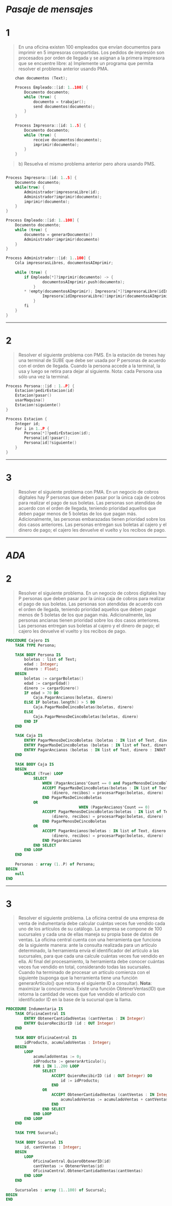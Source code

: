 # *Pasaje de mensajes*
# 1
>En una oficina existen 100 empleados que envían documentos para imprimir en 5 impresoras compartidas. Los pedidos de impresión son procesados por orden de llegada y se asignan a la primera impresora que se encuentre libre: 
>a) Implemente un programa que permita resolver el problema anterior usando PMA. 
```c
	chan documentos (Text);

	Process Empleado::[id: 1..100] {
		Documento documento;
		while (true) {
			documento = trabajar();
			send documentos(documento);
		}
	}
	
	Process Impresora::[id: 1..5] {
		Documento documento;
		while (true) {
			receive documentos(documento);
			imprimir(documento);
		}
	}
```

>b) Resuelva el mismo problema anterior pero ahora usando PMS.

```c

Process Impresora::[id: 1..5] {
	Documento documento;
	while(true) {
		Administrador!impresoraLibre(id);
		Administrador?imprimir(documento);
		imprimir(documento);
	}
}

Process Empleado::[id: 1..100] {
	Documento documento;
	while (true) {
		documento = generarDocumento()
		Administrador!imprimir(documento)
	}
}

Process Administrador::[id: 1..100] {
	Cola impresorasLibres, documentosAImprimir;
	
	while (true) {
		if Empleado[*]?imprimir(documento) -> {
				documentosAImprimir.push(documento);
			}
		* !empty(documentosAImprimir); Impresora[*]?impresoraLibre(idImpresoraLibre) -> {
				Impresora[idImpresoraLibre]!imprimir(documentosAImprimir.pop())
			}	
		fi
	}
}
```

---
# 2
> Resolver el siguiente problema con PMS. En la estación de trenes hay una terminal de SUBE que debe ser usada por P personas de acuerdo con el orden de llegada. Cuando la persona accede a la terminal, la usa y luego se retira para dejar al siguiente. Nota: cada Persona usa sólo una vez la terminal.
```c
Process Persona::[id : 1..P] {
	Estacion!pedirEstacion(id)
	Estacion?pasar()
	usarMaquina()
	Estacion!siguiente()
}

Process Estacion {
	Integer id;
	For i in 1..P {
		Persona[*]?pedirEstacion(id);
		Persona[id]!pasar();
		Persona[id]?siguiente()
	}
}
```

---
# 3
> Resolver el siguiente problema con PMA. En un negocio de cobros digitales hay P personas que deben pasar por la única caja de cobros para realizar el pago de sus boletas. Las personas son atendidas de acuerdo con el orden de llegada, teniendo prioridad aquellos que deben pagar menos de 5 boletas de los que pagan más. Adicionalmente, las personas embarazadas tienen prioridad sobre los dos casos anteriores. Las personas entregan sus boletas al cajero y el dinero de pago; el cajero les devuelve el vuelto y los recibos de pago.


---
# *ADA*

# 2
> Resolver el siguiente problema. En un negocio de cobros digitales hay P personas que deben pasar por la única caja de cobros para realizar el pago de sus boletas. Las personas son atendidas de acuerdo con el orden de llegada, teniendo prioridad aquellos que deben pagar menos de 5 boletas de los que pagan más. Adicionalmente, las personas ancianas tienen prioridad sobre los dos casos anteriores. Las personas entregan sus boletas al cajero y el dinero de pago; el cajero les devuelve el vuelto y los recibos de pago.

```ada
PROCEDURE Cajero IS
	TASK TYPE Persona;
	
	TASK BODY Persona IS
		boletas : list of Text;
		edad : Integer;
		dinero : Float;
	BEGIN
		boletas := cargarBoletas()
		edad := cargarEdad()
		dinero := cargarDinero()
		IF edad > 70 DO
			Caja.PagarAncianos(boletas, dinero)
		ELSE IF boletas.length() > 5 DO
			Caja.PagarMasDeCincoBoletas(boletas, dinero)
		ELSE
			Caja.PagarMenosDeCincoBoletas(boletas, dinero)	 
		END IF
	END
	
	TASK Caja IS
		ENTRY PagarMenosDeCincoBoletas (boletas : IN list of Text, dinero : INOUT Float, recibos: OUT list of Text)
		ENTRY PagarMasDeCincoBoletas (boletas : IN list of Text, dinero : INOUT Float, recibos: OUT list of Text)
		ENTRY PagarAncianos (boletas : IN list of Text, dinero : INOUT Float, recibos: OUT list of Text)
	END
	
	TASK BODY Caja IS
	BEGIN
		WHILE (True) LOOP
			SELECT 
				WHEN (PagarAncianos'Count == 0 and PagarMenosDeCincoBoletas'Count)
				ACCEPT PagarMasDeCincoBoletas(boletas : IN list of Text, dinero : INOUT Float, recibos: OUT list of Text) DO
					(dinero, recibos) = procesarPago(boletas, dinero)
				END PagarMasDeCincoBoletas
			OR
								WHEN (PagarAncianos'Count == 0)
				ACCEPT PagarMenosDeCincoBoletas(boletas : IN list of Text, dinero : INOUT Float, recibos: OUT list of Text) DO
					(dinero, recibos) = procesarPago(boletas, dinero)
				END PagarMenosDeCincoBoletas
			OR
				ACCEPT PagarAncianos(boletas : IN list of Text, dinero : INOUT Float, recibos: OUT list of Text) DO
					(dinero, recibos) = procesarPago(boletas, dinero)
				END PagarAncianos
			END SELECT
		END LOOP
	END
	
	Personas : array (1..P) of Persona;
BEGIN
	null
END
```

---
# 3
> Resolver el siguiente problema. La oficina central de una empresa de venta de indumentaria debe calcular cuántas veces fue vendido cada uno de los artículos de su catálogo. 
> La empresa se compone de 100 sucursales y cada una de ellas maneja su propia base de datos de ventas. La oficina central cuenta con una herramienta que funciona de la siguiente manera: ante la consulta realizada para un artículo determinado, la herramienta envía el identificador del artículo a las sucursales, para que cada una calcule cuántas veces fue vendido en ella. Al final del procesamiento, la herramienta debe conocer cuántas veces fue vendido en total, considerando todas las sucursales. Cuando ha terminado de procesar un artículo comienza con el siguiente (suponga que la herramienta tiene una función generarArtículo() que retorna el siguiente ID a consultar). 
> **Nota**: maximizar la concurrencia. Existe una función ObtenerVentas(ID) que retorna la cantidad de veces que fue vendido el artículo con identificador ID en la base de la sucursal que la llama.

```ada
PROCEDURE Indumentaria IS
	TASK OficinaCentral IS
		ENTRY ObtenerCantidadVentas (cantVentas : IN Integer)
		ENTRY QuieroRecibirID (id : OUT Integer)
	END
	
	TASK BODY OficinaCentral IS
		idProducto, acumuladoVentas : Integer;
	BEGIN
		LOOP
			acumuladoVentas := 0;
			idProducto := generarArticulo();
			FOR i IN 1..200 LOOP
				SELECT
					ACCEPT QuieroRecibirID (id : OUT Integer) DO
						id := idProducto;
					END   
				OR 
					ACCEPT ObtenerCantidadVentas (cantVentas : IN Integer) DO
						acumuladoVentas := acumuladoVentas + cantVentas;
					END   
				END SELECT
			END LOOP
		END LOOP
	END
	
	TASK TYPE Sucursal;
	
	TASK BODY Sucursal IS
		id, cantVentas : Integer;
	BEGIN 
		LOOP
			OficinaCentral.QuieroObtenerID(id)
			cantVentas := ObtenerVentas(id)
			OficinaCentral.ObtenerCantidadVentas(cantVentas)
		END LOOP
	END
	
	Sucursales : array (1..100) of Sucursal;
BEGIN
END
```


